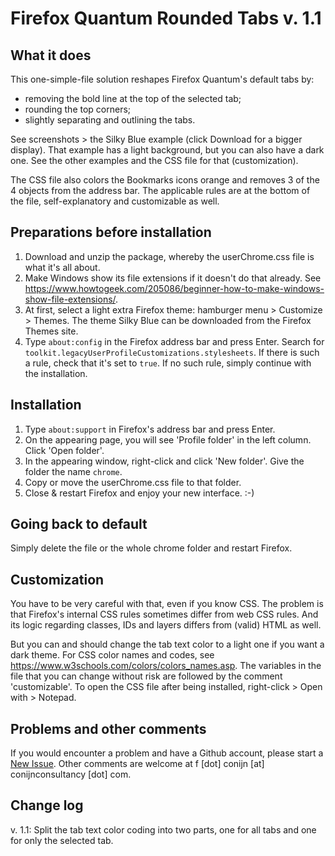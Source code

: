 # Firefox Quantum Rounded Tabs v. 1.1

What it does
--------------
This one-simple-file solution reshapes Firefox Quantum's default tabs by:
* removing the bold line at the top of the selected tab;
* rounding the top corners;
* slightly separating and outlining the tabs.

See screenshots > the Silky Blue example (click Download for a bigger display). That 
example has a light background, but you can also have a dark one. See the other examples and 
the CSS file for that (customization).

The CSS file also colors the Bookmarks icons orange and removes 3 of the 4 objects from the address
bar. The applicable rules are at the bottom of the file, self-explanatory and customizable as 
well.


Preparations before installation
--------------------------------
1. Download and unzip the package, whereby the userChrome.css file is what it's all about. 
2. Make Windows show its file extensions if it doesn't do that already. See
https://www.howtogeek.com/205086/beginner-how-to-make-windows-show-file-extensions/. 
3. At first, select a light extra Firefox theme: hamburger menu > Customize > Themes. The theme 
Silky Blue can be downloaded from the Firefox Themes site.
4. Type `about:config` in the Firefox address bar and press Enter. Search for `toolkit.legacyUserProfileCustomizations.stylesheets`. If there is such a rule, check that it's set to `true`. If no such rule, simply continue with the installation. 


Installation
------------
1. Type <code>about:support</code> in Firefox's address bar and press Enter.
2. On the appearing page, you will see 'Profile folder' in the left column. Click 'Open folder'.
3. In the appearing window, right-click and click 'New folder'. Give the folder the name <code>chrome</code>.
4. Copy or move the userChrome.css file to that folder.
5. Close & restart Firefox and enjoy your new interface. :-)


Going back to default
---------------------
Simply delete the file or the whole chrome folder and restart Firefox.


Customization
-------------
You have to be very careful with that, even if you know CSS. The problem is that Firefox's
internal CSS rules sometimes differ from web CSS rules. And its logic regarding classes, IDs 
and layers differs from (valid) HTML as well.

But you can and should change the tab text color to a light one if you want a dark theme.
For CSS color names and codes, see https://www.w3schools.com/colors/colors_names.asp.
The variables in the file that you can change without risk are followed by the comment
'customizable'. To open the CSS file after being installed, right-click > Open with > Notepad.


Problems and other comments
---------------------------
If you would encounter a problem and have a Github account, please start a <a href="https://github.com/FrankConijn/Firefox-Quantum-Rounded-Tabs/issues/new">New Issue</a>. Other comments are 
welcome at f [dot] conijn [at] conijnconsultancy [dot] com. 


Change log
----------
v. 1.1: Split the tab text color coding into two parts, one for all tabs and one for only the selected tab. 
